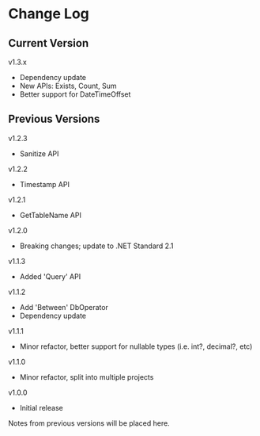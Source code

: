 # Change Log

## Current Version

v1.3.x

- Dependency update
- New APIs: Exists, Count, Sum
- Better support for DateTimeOffset

## Previous Versions

v1.2.3

- Sanitize API

v1.2.2

- Timestamp API

v1.2.1

- GetTableName API

v1.2.0

- Breaking changes; update to .NET Standard 2.1

v1.1.3

- Added 'Query' API

v1.1.2

- Add 'Between' DbOperator
- Dependency update

v1.1.1

- Minor refactor, better support for nullable types (i.e. int?, decimal?, etc) 

v1.1.0

- Minor refactor, split into multiple projects
 
v1.0.0

- Initial release

Notes from previous versions will be placed here.